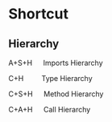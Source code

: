 # Shortcut

## Hierarchy
A+S+H  &emsp;       Imports Hierarchy

C+H    &emsp;&emsp; Type Hierarchy

C+S+H  &emsp;       Method Hierarchy

C+A+H  &emsp;       Call Hierarchy

